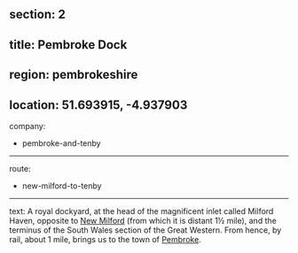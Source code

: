 section: 2
----
title: Pembroke Dock
----
region: pembrokeshire
----
location: 51.693915, -4.937903
----
company:
- pembroke-and-tenby
----
route:
- new-milford-to-tenby
----
text: A royal dockyard, at the head of the magnificent inlet called Milford Haven, opposite to [New Milford](/stations/new-milford) (from which it is distant 1½ mile), and the terminus of the South Wales section of the Great Western. From hence, by rail, about 1 mile, brings us to the town of
[Pembroke](/stations/pembroke).
